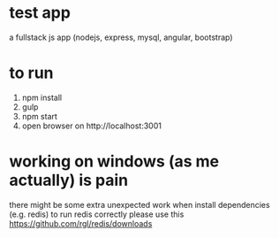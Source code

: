 # test app
a fullstack js app (nodejs, express, mysql, angular, bootstrap)

# to run
1. npm install
2. gulp
3. npm start
4. open browser on http://localhost:3001

# working on windows (as me actually) is pain
there might be some extra unexpected work when install dependencies (e.g. redis)
to run redis correctly please use this https://github.com/rgl/redis/downloads

